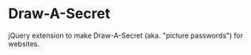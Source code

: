 Draw-A-Secret
===============

jQuery extension to make Draw-A-Secret (aka. "picture passwords") for websites.
